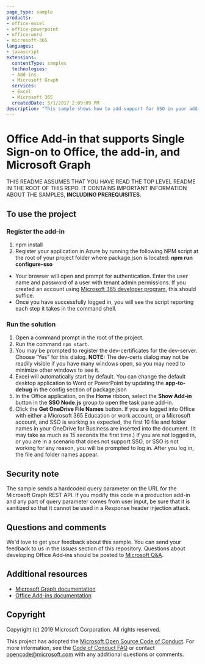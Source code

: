 ```yaml
---
page_type: sample
products:
- office-excel
- office-powerpoint
- office-word
- microsoft-365
languages:
- javascript
extensions:
  contentType: samples
  technologies:
  - Add-ins
  - Microsoft Graph
  services:
  - Excel
  - Microsoft 365
  createdDate: 5/1/2017 2:09:09 PM
description: "This sample shows how to add support for SSO in your add-in."
---
```


# Office Add-in that supports Single Sign-on to Office, the add-in, and Microsoft Graph

THIS README ASSUMES THAT YOU HAVE READ THE TOP LEVEL README IN THE ROOT OF THIS REPO. IT CONTAINS IMPORTANT INFORMATION ABOUT THE SAMPLES, **INCLUDING PREREQUISITES**.

## To use the project

### Register the add-in

1. npm install
1. Register your application in Azure by running the following NPM script at the root of your project folder where package.json is located: **npm run configure-sso**

- Your browser will open and prompt for authentication. Enter the user name and password of a user with tenant admin permissions. If you created an account using [Microsoft 365 developer program](https://aka.ms/devprogramsignup), this should suffice.
- Once you have successfully logged in, you will see the script reporting each step it takes in the command shell.

### Run the solution

1. Open a command prompt in the root of the project.
2. Run the command `npm start`.
3. You may be prompted to register the dev-certificates for the dev-server.  Choose 'Yes" for this dialog.  **NOTE:** The dev-certs dialog may not be readily visible if you have many windows open, so you may need to minimize other windows to see it.
4. Excel will automatically start by default.  You can change the default desktop application to Word or PowerPoint by updating the **app-to-debug** in the config section of package.json
5. In the Office application, on the **Home** ribbon, select the **Show Add-in** button in the **SSO Node.js** group to open the task pane add-in.
6. Click the **Get OneDrive File Names** button. If you are logged into Office with either a Microsoft 365 Education or work account, or a Microsoft account, and SSO is working as expected, the first 10 file and folder names in your OneDrive for Business are inserted into the document. (It may take as much as 15 seconds the first time.) If you are not logged in, or you are in a scenario that does not support SSO, or SSO is not working for any reason, you will be prompted to log in. After you log in, the file and folder names appear.

## Security note

The sample sends a hardcoded query parameter on the URL for the Microsoft Graph REST API. If you modify this code in a production add-in and any part of query parameter comes from user input, be sure that it is sanitized so that it cannot be used in a Response header injection attack.

## Questions and comments

We'd love to get your feedback about this sample. You can send your feedback to us in the *Issues* section of this repository.
Questions about developing Office Add-ins should be posted to [Microsoft Q&A](https://aka.ms/office-js-dev-questions).

## Additional resources

- [Microsoft Graph documentation](https://docs.microsoft.com/graph/)
- [Office Add-ins documentation](https://docs.microsoft.com/office/dev/add-ins/overview/office-add-ins)

## Copyright

Copyright (c) 2019 Microsoft Corporation. All rights reserved.

This project has adopted the [Microsoft Open Source Code of Conduct](https://opensource.microsoft.com/codeofconduct/). For more information, see the [Code of Conduct FAQ](https://opensource.microsoft.com/codeofconduct/faq/) or contact [opencode@microsoft.com](mailto:opencode@microsoft.com) with any additional questions or comments.

